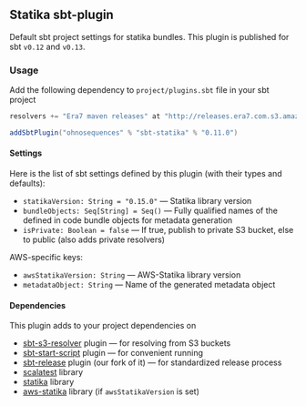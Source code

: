 ## Statika sbt-plugin

Default sbt project settings for statika bundles. This plugin is published for sbt `v0.12` and `v0.13`.

### Usage

Add the following dependency to `project/plugins.sbt` file in your sbt project

```scala
resolvers += "Era7 maven releases" at "http://releases.era7.com.s3.amazonaws.com"

addSbtPlugin("ohnosequences" % "sbt-statika" % "0.11.0")
```

#### Settings

Here is the list of sbt settings defined by this plugin (with their types and defaults):

* `statikaVersion: String = "0.15.0"` — Statika library version
* `bundleObjects: Seq[String] = Seq()` — Fully qualified names of the defined in code bundle objects for metadata generation
* `isPrivate: Boolean = false` — If true, publish to private S3 bucket, else to public (also adds private resolvers)

AWS-specific keys:

* `awsStatikaVersion: String` — AWS-Statika library version
* `metadataObject: String` — Name of the generated metadata object


#### Dependencies

This plugin adds to your project dependencies on

* [sbt-s3-resolver](https://github.com/ohnosequences/sbt-s3-resolver) plugin — for resolving from S3 buckets
* [sbt-start-script](https://github.com/sbt/sbt-start-script) plugin — for convenient running
* [sbt-release](https://github.com/ohnosequences/sbt-release) plugin (our fork of it) — for standardized release process
* [scalatest](https://github.com/scalatest/scalatest) library
* [statika](https://github.com/ohnosequences/statika) library
* [aws-statika](https://github.com/ohnosequences/aws-statika) library (if `awsStatikaVersion` is set)
